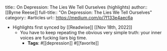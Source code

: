 title:: On Depression: The Lies We Tell Ourselves (highlights)
author:: [[Byrne Reese]]
full-title:: "On Depression: The Lies We Tell Ourselves"
category:: #articles
url:: https://medium.com/p/7f133e4aec6a

- Highlights first synced by [[Readwise]] [[Nov 18th, 2022]]
	- You have to keep repeating the obvious very simple truth: your inner voices are fucking liars big time.
		- **Tags**: #[[depression]] #[[favorite]]